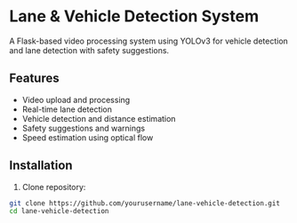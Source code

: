 # Lane & Vehicle Detection System

A Flask-based video processing system using YOLOv3 for vehicle detection and lane detection with safety suggestions.

## Features
- Video upload and processing
- Real-time lane detection
- Vehicle detection and distance estimation
- Safety suggestions and warnings
- Speed estimation using optical flow

## Installation
1. Clone repository:
```bash
git clone https://github.com/yourusername/lane-vehicle-detection.git
cd lane-vehicle-detection
